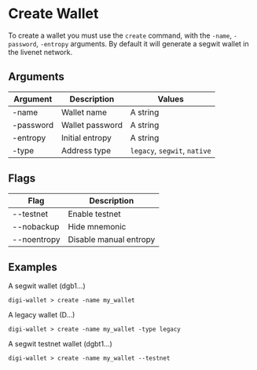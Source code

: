 # Create Wallet

To create a wallet you must use the `create` command, with the `-name`, `-password`, `-entropy` arguments. By default it will generate a segwit wallet in the livenet network.

## Arguments

| Argument  | Description       | Values                       |
| --------- | ----------------- | ---------------------------- |
| -name     | Wallet name       | A string                     |
| -password | Wallet password   | A string                     |
| -entropy  | Initial entropy   | A string                     |
| -type     | Address type      | `legacy`, `segwit`, `native` |

## Flags

| Flag        | Description            |
| ----------- | ---------------------- |
| --testnet   | Enable testnet         |
| --nobackup  | Hide mnemonic          |
| --noentropy | Disable manual entropy |

## Examples

A segwit wallet (dgb1...)
```
digi-wallet > create -name my_wallet
```

A legacy wallet (D...)
```
digi-wallet > create -name my_wallet -type legacy
```

A segwit testnet wallet (dgbt1...)
```
digi-wallet > create -name my_wallet --testnet
```